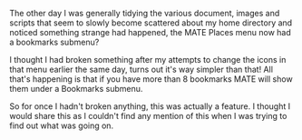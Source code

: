 The other day I was generally tidying the various document, images and scripts that seem to slowly become scattered about my home directory and noticed something strange had happened, the MATE Places menu now had a bookmarks submenu?

I thought I had broken something after my attempts to change the icons in that menu earlier the same day, turns out it's way simpler than that! All that's happening is that if you have more than 8 bookmarks MATE will show them under a Bookmarks submenu.

So for once I hadn't broken anything, this was actually a feature. I thought I would share this as I couldn't find any mention of this when I was trying to find out what was going on.
